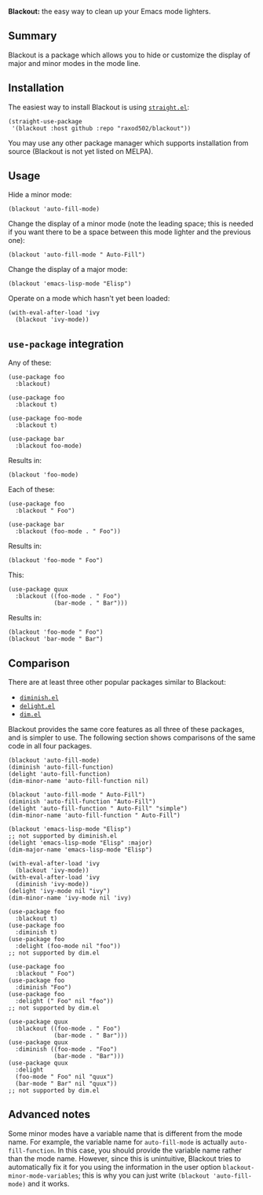 **Blackout:** the easy way to clean up your Emacs mode lighters.

## Summary

Blackout is a package which allows you to hide or customize the
display of major and minor modes in the mode line.

## Installation

The easiest way to install Blackout is using
[`straight.el`][straight.el]:

    (straight-use-package
     '(blackout :host github :repo "raxod502/blackout"))

You may use any other package manager which supports installation from
source (Blackout is not yet listed on MELPA).

## Usage

Hide a minor mode:

    (blackout 'auto-fill-mode)

Change the display of a minor mode (note the leading space; this is
needed if you want there to be a space between this mode lighter and
the previous one):

    (blackout 'auto-fill-mode " Auto-Fill")

Change the display of a major mode:

    (blackout 'emacs-lisp-mode "Elisp")

Operate on a mode which hasn't yet been loaded:

    (with-eval-after-load 'ivy
      (blackout 'ivy-mode))

## `use-package` integration

Any of these:

    (use-package foo
      :blackout)

    (use-package foo
      :blackout t)

    (use-package foo-mode
      :blackout t)

    (use-package bar
      :blackout foo-mode)

Results in:

    (blackout 'foo-mode)

Each of these:

    (use-package foo
      :blackout " Foo")

    (use-package bar
      :blackout (foo-mode . " Foo"))

Results in:

    (blackout 'foo-mode " Foo")

This:

    (use-package quux
      :blackout ((foo-mode . " Foo")
                 (bar-mode . " Bar")))

Results in:

    (blackout 'foo-mode " Foo")
    (blackout 'bar-mode " Bar")

## Comparison

There are at least three other popular packages similar to Blackout:

* [`diminish.el`][diminish]
* [`delight.el`][delight]
* [`dim.el`][dim]

Blackout provides the same core features as all three of these
packages, and is simpler to use. The following section shows
comparisons of the same code in all four packages.

    (blackout 'auto-fill-mode)
    (diminish 'auto-fill-function)
    (delight 'auto-fill-function)
    (dim-minor-name 'auto-fill-function nil)

    (blackout 'auto-fill-mode " Auto-Fill")
    (diminish 'auto-fill-function "Auto-Fill")
    (delight 'auto-fill-function " Auto-Fill" "simple")
    (dim-minor-name 'auto-fill-function " Auto-Fill")

    (blackout 'emacs-lisp-mode "Elisp")
    ;; not supported by diminish.el
    (delight 'emacs-lisp-mode "Elisp" :major)
    (dim-major-name 'emacs-lisp-mode "Elisp")

    (with-eval-after-load 'ivy
      (blackout 'ivy-mode))
    (with-eval-after-load 'ivy
      (diminish 'ivy-mode))
    (delight 'ivy-mode nil "ivy")
    (dim-minor-name 'ivy-mode nil 'ivy)

    (use-package foo
      :blackout t)
    (use-package foo
      :diminish t)
    (use-package foo
      :delight (foo-mode nil "foo"))
    ;; not supported by dim.el

    (use-package foo
      :blackout " Foo")
    (use-package foo
      :diminish "Foo")
    (use-package foo
      :delight (" Foo" nil "foo"))
    ;; not supported by dim.el

    (use-package quux
      :blackout ((foo-mode . " Foo")
                 (bar-mode . " Bar")))
    (use-package quux
      :diminish ((foo-mode . "Foo")
                 (bar-mode . "Bar")))
    (use-package quux
      :delight
      (foo-mode " Foo" nil "quux")
      (bar-mode " Bar" nil "quux"))
    ;; not supported by dim.el

## Advanced notes

Some minor modes have a variable name that is different from the mode
name. For example, the variable name for `auto-fill-mode` is actually
`auto-fill-function`. In this case, you should provide the variable
name rather than the mode name. However, since this is unintuitive,
Blackout tries to automatically fix it for you using the information
in the user option `blackout-minor-mode-variables`; this is why you
can just write `(blackout 'auto-fill-mode)` and it works.

[delight]: https://elpa.gnu.org/packages/delight.html
[dim]: https://github.com/alezost/dim.el
[diminish]: https://github.com/myrjola/diminish.el
[straight.el]: https://github.com/raxod502/straight.el
[use-package]: https://github.com/jwiegley/use-package
